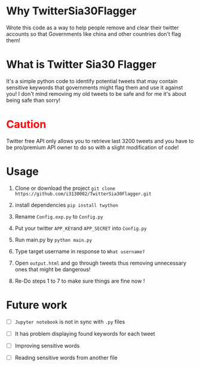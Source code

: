 # Why TwitterSia30Flagger

Wrote this code as a way to help people remove and clear their twitter accounts so that Governments like china and other countries don't flag them!


# What is Twitter Sia30 Flagger

It's a simple python code to identify potential tweets that may contain sensitive keywords that governments might flag them and use it against you! 
I don't mind removing my old tweets to be safe and for me it's about being safe than sorry!


<H1 style='color:red;'>Caution</H1>

Twitter free API only allows you to retrieve last 3200 tweets and you have to be pro/premium API owner to do so with a slight modification of code! 


# Usage

1. Clone or download the project  `git clone https://github.com/i3130002/TwitterSia30Flagger.git`

2. install dependencies `pip install twython`

3. Rename `Config.exp.py` to `Config.py`

4. Put your twitter `APP_KEY`and `APP_SECRET` into `Config.py`

5. Run main.py by `python main.py`
6. Type target username in response to `What username?`
7. Open `output.html` and go through tweets thus removing unnecessary ones that might be dangerous!
8. Re-Do steps 1 to 7 to make sure things are fine now !

# Future work

- [ ] `Jupyter notebook` is not in sync with `.py` files

- [ ] It has problem displaying found keywords for each tweet

- [ ] Improving sensitive words 

- [ ] Reading sensitive words from another file

  
